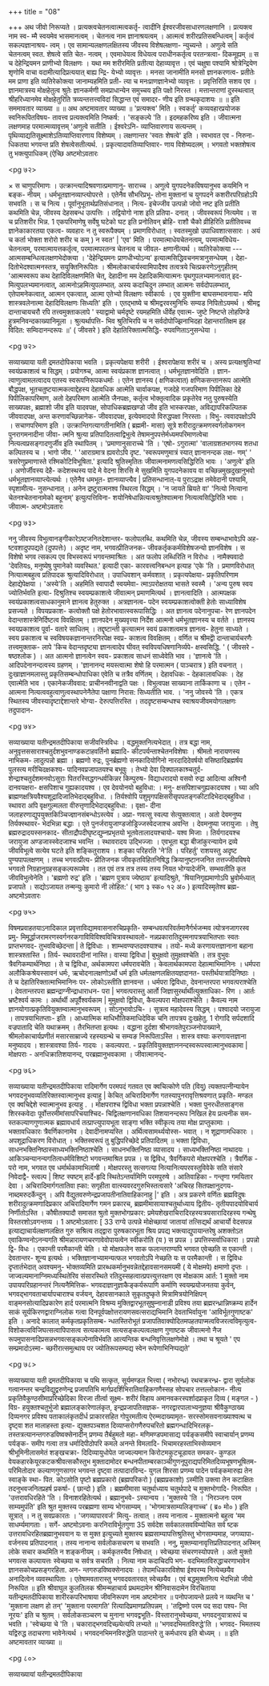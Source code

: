+++
title = "08"

+++
अथ जीवो निरूप्यते । प्रत्यक्त्वचेतनत्वात्मत्वकर्तृ- त्वादीनि ईश्वरजीवसाधारणलक्षणानि । प्रत्यक्त्व नाम स्व- म्मै स्वयमेव भासमानत्वम् । चेतनत्व नाम ज्ञानाश्रयत्वम् । आत्मत्वं शरीरप्रतिसबन्धित्वम् | कर्तृत्वं सकल्पज्ञानाश्रय- त्वम् । एव सामान्यलक्षणलक्षितस्य जीवस्य विशेषलक्षणा- न्युच्यन्ते । अणुत्वे सति चेतनत्वम् स्वत. शेषत्वे सति चेत- नत्वम् । एवमाधेयत्व विधेयत्व पराधीनकर्तृत्व परतन्त्रत्वा- दिकमूह्यम् ॥ स च देहेन्द्रियमन प्राणीभ्यो विलक्षणः । यथा मम शरीरमिति प्रतीत्या देहाव्यावृत्त । एवं चक्षुषा पश्यामि श्रोत्रेन्द्रियेण शृणोमि वाचा वदामीत्यादिप्रत्ययात् बाह्य न्द्रि- येभ्यो व्यावृत्तः । मनसा जानामीति मनसो ज्ञानकरणत्व- प्रतीतेः मम प्राणा इति व्यतिरेकोक्त्या जानाम्यहमिति प्रती- त्या च मनःप्राणज्ञानेभ्यो व्यावृत्तः । 
प्रवृत्तिरिति सशय एव । ज्ञानमात्रस्य मोक्षहेतुत्व श्रुतेः ज्ञानकर्मणी समप्राधान्येन समुच्चय इति पक्षो निरस्त । मत्तान्तराणां दुस्स्थत्वात् श्रीहरिध्यानमेव मोक्षहेतुरिति त्रय्यन्तत्तत्त्वविदां सिद्धान्त एवं समादर- णीय इति ग्रन्थकृदाशयः ॥ 
॥ इति सममावतार व्याख्या ॥ 
॥ अथ अष्टमावतार व्याख्या ॥ 
'प्रत्यक्त्व' मिति । स्वकर्तृ' कव्यवहारप्रयोजक स्वनिरूपितविषय- तावत्त्व प्रत्यक्त्वमिति निष्कर्ष: । 'सङ्कल्पे 'ति । इदमहकरिष्य इति । जीवात्मना लक्षणमाह परमात्मव्यावृत्तम् 'अणुत्वे सतीति । ईश्वरेऽनि- व्याप्तिवारणाय सत्यन्तम् । पृथिव्याद्यतिसूक्ष्माशेऽतिव्याप्तिवारणाय विशेष्यम् । लक्षणान्तर 'स्वतः शेषत्वे' इति । स्वभावत एव - निरुना- धिकतया भगवन्त प्रति शेषत्वेसतीत्यर्थ. । प्रकृत्यादावतिव्याप्तिवार- णाय विशेष्यदलम् । भगवतो भक्तशेषत्व तु भक्त्युपाधिकम् (ऐच्छि 
अष्टमोऽवतारः 


<pg ७२>

 × 
स चाणुपरिमाणः । उत्क्रान्त्यादिश्रवणात्प्रमाणानु- साराच्च । अणुत्वे युगपदनेकविषयानुभव कयमिनि न बङ्क- नीयम् । धर्मभूतज्ञानव्याप्त्योपरत्ते । एतेनैव सौभरिप्रभू- तोना मुक्तानां च युगपदने कशरीरपरिग्रहोऽपि सभवति । 
स च नित्य । पूर्वानुभूतार्थप्रतिसंधानात् । नित्य- इचेज्जीव उत्पन्नो जोवो नष्ट इति प्रतीति कथमिति चेन्न, जीवस्य देहसबन्ध उत्पत्तिः । तद्वियोगो नाश इति प्रतिपा- दनात् । जीवस्वरूपं नित्यमेव । स च प्रतिशरीर भिन्न. 1 एकपरिमाणेषु सर्वेषु घटेको घट इति प्रनोतिवन् ब्रोहि- राशौ चैको व्रीहिरिति प्रतीतिवच्च ज्ञानेकाकारतया एकत्व- व्यवहारः न तु स्वरूपैक्यम् । प्रमाणविरोधात् । स्वतस्मुखो उपाधिवशात्ससारः । अयं च कर्ता भोक्ता शरोरो शरीर च 
कम् ) न स्वत' | 'एव' मिति । परमात्माधेयचेतनत्वम्, परमात्मविधेय- चेतनत्वम्, परमात्मायत्तकर्तृत्व, परमात्मपरतन्त्र चेतनत्व च जीवल- क्षणानीत्यर्थ । व्यतिरेकोक्त्या --- आत्मसम्बन्धित्वलक्षणभेदोक्त्या । 'देहेन्द्रियमनः प्राणधीभ्योऽन्य' इत्यात्मसिद्धिवचनमत्रानुसन्धेयम् । देहा- दितोभेदश्वात्मनस्तत्र, सयुक्तिनिरूपितः । श्रीमलोकाचार्यस्वामिपादैश्व तत्वत्रये चित्प्रकरणेऽनुगृहीतम् 'आत्मस्वरूप कथ देहादिविलक्षणमिति चेत्, देहादीना मम देहादिकमित्यात्मनः पृथगुपलभ्यमानत्वात् इद- मित्युपलभ्यमानत्वात्, आत्मनोऽहमित्युपलम्भात्. अस्य कदाचिदुन लम्भात् आत्मनः सर्वदोपलम्भात्, एतेपामनेकत्वात्, आत्मन एकत्वात्, आत्मा एतेभ्यो विलक्षणः स्वीकार्यः । एव युक्तीना बाघसम्भावनाया- मपि शास्त्रवलेनात्मा देहादिविलक्षणः सिध्यति' इति । एतद्भाष्ये च श्रीमद्वरवरमुनिभिः सम्यड निपितोऽयमर्थ । श्रीमद्व दान्ताचायचरौ रपि तत्त्वमुक्ताकलापे ' स्याद्वामो चर्मदृष्टे रयमहमिति धीर्वेह एवात्म- जुष्टे निष्टप्ते लोहपिण्डे हुत्रमनिवन्दकाख्यानिमूला । श्रुत्यर्थापत्ति- भिव श्रुतिभिरपि च न सर्वदोपोज्झिनाभिदहा देहान्तरातिक्षम इह विदित: सम्विदानन्दरूपः ॥' ( जीवसरे ) इति देहातिरिक्तात्मसिद्धि- रुपवणिताऽनुसन्धेया ।

<pg ७२>

 
सव्याख्याया यती द्रमतदोपिकाया 
भवति । प्रकृत्यपेक्षया शरीरी । ईश्वरापेक्षया शरीरं च । अस्य प्रत्यक्षश्रुतिभ्यां स्वयंप्रकाशत्वं च सिद्धम् । प्रयोगश्र्च, आत्मा स्वयंप्रकाश ज्ञानत्वात् । धर्मभूतज्ञानवेदिति । ज्ञान- त्वाणुत्वामलत्वादय एतस्य स्वरूपनिरूपकधर्माः । एतेन ज्ञानस्य ( क्षणिकत्वात) क्षणिकसन्तानरूप आत्मेति बौद्धपक्ष, भूतचतुष्टयात्मकत्वाद्देहस्य देहावधिक आत्मेति चार्वाकपक्ष, गजदेहे गजपरिमाण पिपीलिका देहे पिपीलिकापरिमाण, अतो देहपरिमाण आत्मेति जैनपक्षः, कर्तृत्व भोक्तृत्वादिक प्रकृतेरेव नतु पुरुषस्येति साख्यपक्षः, ब्रह्माशो जीव इति यादवपक्ष, सोपाधिकब्रह्मखण्डो जीव इति भास्करपक्षः, अविद्यापरिकल्पितक जीववादपक्ष, अन्त करणावच्छिन्नानेक- जीववादपक्ष, इत्येवमादयो विरुद्धपक्षा निरस्ताः । विभु- त्ववादपक्षोऽपि । 
सचाणपरिमाण इति । उत्क्रान्तिगत्यागतीनामिति ( ब्रह्ममी- मासा) सूत्रे शरीरादुत्क्रमणस्वर्गलोकगमन पुनरागमनादीना जीवा- त्मनि श्रुत्या प्रतिपादितत्वाद्विभुत्वे तेषामनुपपत्तेर्मध्यमपरिमाणत्वेचा नित्यत्वप्रसङ्गादणुर्जीव इति स्थापितम् । 'प्रमाणानुसाराच्चे 'ति । 'एषो- ऽगुरात्मा' 'वालाग्रशतभागस्य शतधा कल्पितस्य च । भागो जीव. ' 'आराग्रमात्र ह्यवरोऽपि दृष्ट. 'स्वरूपमणुमात्रं स्यात् ज्ञानानन्दक लक्ष- णम्' ' त्रसरेणुप्रमाणास्ते रश्मिकोटिविभूषिता.' इत्यादि श्रुतिस्मृतितः जीवात्मनामणत्वसिद्धिरिति भावः । 'अणुत्वे' इति । अणोर्जीवस्य देहै- कदेशस्थस्य पादे मे वेदना शिरसि मे सुखमिति युगपदनेकावय वा वच्छिन्नमुखदुखानुभवो धर्मभूतज्ञानव्याप्त्येत्यर्थः । एतेनैव धमभूत- ज्ञानव्याप्त्यैव | 
प्रतिसन्धानात्-य पुराऽद्राक्ष तमेवेदानी पश्यामि, स्पृशामीत्य- नुसन्धानात् । अनेन द्रष्टुरात्मनश्व स्थिरत्व सिद्धम् । 'न जायते म्रियते वा' 'नित्यो नित्याना चेतनश्चेतनानामेको बहूनाम्' इत्युत्पत्तिविना- शयोनिषेधान्नित्यत्वश्रुतेश्वात्मना नित्यत्वसिद्धिरिति भावः । जीवात्म- 
अष्टमोऽवतारः 


<pg ७३>

 
ननु जीवस्य विभुत्वानङ्गीकारेऽष्टजनितदेशान्तर- फलोपलब्धि. कथमिति चेन्न, जीवस्य सम्बन्धाभावेऽपि अह- ष्टवशादुपपद्यते (दुपपत्तेः) । अदृष्ट नाम, भगवत्प्रीतिजनक- जीवकर्तृककर्मविशेषजन्यो ज्ञानविशेष । स विशेषो भगव त्सकल्प एव विभस्वरूपं भगवन्तमाश्रितः । अत फलोप लब्धिरिति न विरोधः । 
नामैक्यवादो 'देवतियs, मनुष्येषु पुमानेको व्यवस्थित.' इत्यादी एका- कारवत्त्वनिबन्धन इत्याह 'एके 'ति । प्रमाणविरोधात् नित्यात्मबहुत्व प्रतिपादक श्रुत्यादिविरोधात् । उपाधिवशान् कर्मवशात् । प्रकृत्यपेक्षया- प्रकृतिपरिणाम देहाद्येपेक्षया । 'अस्ये'ति । अहमिति स्वापादौ स्वयमेवा- त्माऽपरोक्षतया भासते स्वस्मै । 'अन्य पुरुष स्वय ज्योतिर्भवति इत्या- दिश्रुतिश्च स्वयम्प्रकाशत्वे जीवात्मन् प्रमाणमित्यर्थ । ज्ञानत्वादिति । आत्मपक्षक स्वयंप्रकाशत्वसाधकानुमाने ज्ञानत्व हेतुरुक्त । अत्रज्ञानत्व- पदेन स्वयम्प्रकाशत्वोक्ती हेतोः साध्याविशेष प्रसज्यते । विपयप्रकाश- कत्वोक्तौ पक्षे हेतोरभावात्स्वरूपासिद्धिः । अत ज्ञानत्व पदेनानुपचा- रेण ज्ञानपदेन वेदान्तशास्त्रेनिर्दिष्टत्व विवक्षितम् । ज्ञानपदेन मुख्यवृत्त्या निर्देश आत्मनो धर्मभूतज्ञानस्य च वर्तते । ज्ञानस्य स्वयप्रकाशत्व पूर्वा- वतारे साधितम् । तद्दृष्टान्ती कृत्यात्मन स्वयं प्रकाशत्वमत्र ज्ञानत्व- हेतुना साध्यते । स्वय प्रकाशत्व च स्वविषयकज्ञानान्तरनिरपेक्ष स्वप्र- काशत्व विवक्षितम् । वर्णित च श्रीमद्वेो दान्ताचार्यचरणैः तत्त्वमुक्ताक- लापे 'किच वेदान्तदृष्ट्या ज्ञानत्वादेप घीवत् स्वविपयधिषणानिर्व्यपे- क्षस्वसिद्धि. ' ( जीवसरे - षष्ठश्लोक ) । अत आत्मनो ज्ञानत्वेन स्वय- प्रकाशत्व साधनं साध्वेवेति भाव । 'ज्ञानत्वे 'ति । आदिपदेनानन्दत्वस्य ग्रहणम् । 'ज्ञानानन्द मयस्त्वात्मा शेषो हि परमात्मन ( पाञ्चरात्र ) इति वचनात् । दुःखाज्ञानमलास्तु प्रकृतिसम्बन्धोपाधिका एवेति च तत्रैव वर्णितम् । देहावधिकः - देहकालावधिकः । देह एवात्मेति भाव । एकानेकजीववाद: प्राचीननवीनाद्वति पक्षः । विभुत्वपक्ष साख्याना तार्किकाणा च । एतेन - आत्मना नित्यत्ववहुत्वाणुत्वस्थापनेनैतेपा पक्षाणा निरास: सिध्यतीति भाव. । 
'ननु जोवस्ये 'ति । एकत्र स्थितस्य जीवस्यादृष्टाद्देशान्तरे भोग्या- देरुत्पत्तिरस्ति । तददृष्टसम्बन्धश्च स्वाश्रयजीवमयोगलक्षणः तदुपादान- 


<pg ७४>

 
सव्याख्याया यतीन्द्रमतदीपिकाया 
सजीवस्त्रिविधः । वद्धमुक्तनित्यभेदात् । तत्र बद्धा नाम, अनुवृत्तससाराश्चतुर्दशभुवनाण्डकटाहवर्तिनो ब्रह्मादि- कीटपर्यन्ताश्चेतनविशेषाः । श्रीमतो नारायणस्य नाभिकम- लादुत्पन्नो ब्रह्मा । ब्रह्मणो रुद्रः, पुनर्ब्रह्मणो सनकादियोगिनो नारदादिदेवर्षयो वसिष्ठादिब्रह्मर्षय पुलस्त्य मरीचिदक्षकश्य- पादिनवप्रजापतयश्च बभूवुः । तेभ्यो देवा दिक्पालकाश्र्चतुर्द- शेन्द्राश्चतुर्दशमनवोऽसुराः पितरस्सिद्धगन्धर्वकिन्नर किम्पुरुष- विद्याधरादयो वसवो रुद्रा आदित्या अश्विनौ दानवयक्षरा- क्षसपिशाच गुह्यकादयश्व । एव देवयोनयो बहुविधा: । मनु- क्षसपिशाचगुह्यकादयश्व 
। घ्या अपि ब्राह्मणक्षत्रियवैश्यशूद्रादिजातिभेदाद्बहुविधा. । तिर्यश्वोपि पशुमृगपक्षिसरीसृपपतङ्गकीटादिभेदाद्बहुविधा । स्थावरा अपि वृक्षगुल्मलता वीरुत्तृणादिभेदाद्बहुविधा: । वृक्षा- दीना जलाहरणाद्युपयुक्तकिञ्चिज्ज्ञानसंबन्धोऽस्त्येव । अप्रा- णवत्सु स्वल्पा सेत्युक्तत्वात् । अतो देवमनुष्य तिर्यक्स्थावर- भेदभिन्ना बद्धाः । एते पुनर्जरायुजाण्डजोड्रिज्जस्वेदजाश्च अवन्ति । देवमनुष्या जरायुजाः । तेषु ब्रह्मरुद्रादयस्सनकाद- सीताद्रौपदीघृष्टद्युम्नप्रभृतयो भूतवेतालादयश्चायो- 
यश्व 
मिजाः । तिर्यगादयश्च जरायुजा अण्डजास्स्वेदजाश्च भवन्ति । स्थावरादय उद्भिज्जाः । एवभूता बद्धा बीजांकुरन्यायेन 
द्रव्ये जीवविभूत्वे सत्येव घटते इति शङ्कितुराशय । शङ्का परिहरति 'ने'ति । परिहर्तु' राशयस्तु अदृष्ट पुण्यपापलक्षणम् । तच्च भगवत्प्रीत्य- प्रीतिजनक जीवकृतविहितनिषिद्ध क्रियानुष्टानजनित तत्तज्जीवविषये भगवतो निग्रहानुग्रहसङ्कल्परूपमेव । तत एवं तत्र तत्र तस्य तस्य नियत भोग्यादेर्जनि. सम्भवतीति कृत जीवविभुत्वेनेति । 
'ब्रह्मणो रुद्र' इति । 'ब्रह्मण पुत्राय ज्येष्ठाय' इत्यादिश्रुते, 'षियानिगृह्यमाणोऽपि भ्रुवोर्मध्यात् प्रजापते । सद्योऽजायत तन्मन्युः कुमारो नी लोहित:' ( भाग ३ स्क० १२ अ० ) इत्यादिस्मृतेश्व ब्रह्म- 
अष्टमोऽवतारः 


<pg ७५>

 
विषमप्रवाहतयाऽनादिकाल प्रवृत्ताविद्यामवासनारुचिप्रकृति- सम्बन्धवत्परिवर्तमानैर्गर्भजन्मव त्योत्रनजागरस्व प्रमु- 
मिमूर्द्धाजरामरणस्वर्गनरकगाविविविश्वविचित्रावस्थावलो- नन्नप्रकारातिदुस्मनापत्रयाभितप्ताः स्वतः प्राप्तभगवद- 
तुभवविच्छेदन्ता | 
ते द्विविधाः । शाम्भवण्यप्तदवश्याश्च । तयो- मध्ये करणायत्तज्ञानाना बहाना शास्त्रश्तास्ति । तिर्य- स्थावरादीनां नास्ति। वास्या द्विविधा | बुभुक्षवो तुमुक्षवश्चेति । तत्र वुभुवः त्रैवगिकम्पार्थनिष्ठा । ते च द्विविधा, अर्थकामपरा धर्मपरावचेति । केवलार्थकामपरा देहात्माभिमानिनः । धर्मपरा अलौकिकश्रेयस्सावनं धर्मः, ऋचोदनालक्षणोऽर्थो धर्म इति धर्मलक्षणलक्षितयज्ञदानत- पस्तीर्थयात्रादिनिष्ठाः । ते च देहातिरिक्तात्माभिमानिनः पर- लोकोऽस्तीति ज्ञानवन्त । धर्मपरा द्विविधाः, देवनान्तरपरा भगवत्पराश्चेति । देवतान्तरपरा ब्रह्मन्द्राग्नीन्द्राधाराधन- परा | भगवत्परास्तु आर्तो जिज्ञासुरर्थार्थीत्युक्ताधिका- रिण । आर्तः भ्रष्टैश्वर्य कामः । अर्थार्थी अपूर्वैश्वर्यकाम | मुमुक्षवो द्विविधा, कैवल्यपरा मोक्षपराश्चेति । कैवल्य नाम ज्ञानयोगात्प्रकृतिवियुक्तम्वात्मानुभवरूपम् । सोऽनुभावोऽचि- 
। 
सुत्रत्व महादेवस्य सिद्धम् । पश्वादयो जरायुजा । तापत्रयाभितप्ताः- इति । आध्यात्मिक माधिभौतिकमाधिदेविक चनि तापत्रय दुःखहेतु. 1 रोगादि सर्पदशादि वज्रपातादि चेति यथाक्रमम् । तैरभितप्ता इत्यथः । वद्धाना दुर्दशा श्रीभागवतेपुरञ्जनोपाख्याने, श्रीमलोकाचार्यप्रणीतं मसारसाम्राज्ये रहस्यग्रन्थे च सम्यङ निरूपिताऽस्ति । 
शास्त्र वश्याः करणायत्तज्ञाना मनुष्यादय । शास्त्रावश्या तिर्य- गादयः । कवल्यपरा. - प्रकृतिवियुक्तज्ञाननन्दस्वरूपस्वात्मानुभवकामा | मोक्षपराः - अनधिक्रातिशयानन्द, परब्रह्मानुभवकामा । जीवात्मानन्द- 


<pg ७६>

 सव्याख्याया यतीन्द्रमतदीपिकाया 
रादिमार्गेण परमपदं गतवत एव क्वचित्कोणे पति (वियु) त्यक्तपत्नीन्यायेन भगवदनुभवव्यतिरिक्तस्वात्मानुभव इत्याहु | केचित् अचिरादिमार्गेण गतस्यापुनरावृत्तिश्रवणात् प्रकृति- मण्डल एव क्वचिद्देशे स्वात्मानुभव इत्याहु . । 
मोक्षपराश्च द्विविधा भक्ता प्रपन्नाश्चेति । भक्ता पुनरधीतसाङ्गस शिरस्कवेदाः पूर्वोत्तरमीमांसापरिचयाश्चिद- चिद्विलक्षणानवधिका तिशयानन्दरूप निखिल हेय प्रत्यनीक सम- स्तकल्याणगुणात्मक ब्रह्मावधार्य तत्प्राप्त्युपायभूता साङ्गा भक्ति स्वीकृत्य तया मोक्ष प्राप्तुकामाः । भक्तावधिकारः त्रैवर्णिकानामेव । देवादीनामप्यस्ति । अर्थित्वसामर्थ्ययोस्स- भवात् । न शूद्राणामधिकारः । अपशूद्राधिकरण विरोधात् । भक्तिस्वरूपं तु बुद्धिपरिच्छेदे प्रतिपादितम् ॥ भक्ता द्विविधाः, साधनभक्तिनिष्ठास्साध्यभक्तिनिष्ठाश्चेति । साधनभक्तिनिष्ठा व्यासादय । साध्यभक्तिनिष्ठा नाथादयः । 
आकिञ्चन्यानन्यगतित्वधर्मविशिष्टो भगवन्तमाश्रित प्रपन्न । स द्विविध, त्रैवर्गिकपरो मोक्षपरश्चेति । त्रैवर्गिक - परो नाम, भगवत एव धर्मार्थकामाभिलाषी । मोक्षपरस्तु सत्सगत्या नित्यानित्यपरवस्तुविवेके सति संसारे निवेदाद्वै- 
स्त्वल्प | शिष्ट स्पष्टम् हार्दे-हृदि स्थितेऽन्तर्यामिणि परमपुरुषे । आतिवाहिका - गन्तृणा गमयितार देवा । अचिरादिमार्गगतातिवा ह्का: सगृहीता वात्स्यवरदगुरुभिस्तत्वसारे 'अचिरह सितपक्षानुदगय- नाब्दमरुदर्केन्दुन् । अपि वैद्युतवरुणेन्द्रप्रजापतीनातिवाहिकानाहु |' इति । अत्र प्रकरणे वर्णितः ब्रह्मविदुषः शरीरादुत्क्रमणादिप्रकार अचिरादिमार्गेण गमन प्रकारच, ब्रह्ममीमासायाश्चतुर्थाध्याय द्वितीय- तृतीयपादयोविचार्य निर्णीतोऽस्ति । कौषीतक्यादौ समासत श्रुतो मुक्तभोगप्रकार: प्रमेयशेखराचिरादिरहस्यत्रयसारादिरहस्य गन्थेषु विस्तरशोऽवगन्तव्य । 
1 
अष्टमोऽवतारः 
[ 33 
राग्ये उत्पन्ने मोक्षेच्छायां जातायां तत्सिद्यर्थं आचार्यो वेदसपन्न इत्याद्याचार्यलक्षणलक्षित गुरु सश्रित्य तद्द्वारा पुरुषकारभूता श्रिय प्रपद्य भक्त्याद्युपायान्तरेषु अशक्तोऽत एवाकिण्वनोऽनन्यगति श्रीमन्नारायणचरणावेवोपायत्वेन स्वीकरोति (य ) स प्रपन्न । प्रपत्तिस्सर्वाधिकारा । प्रपन्नो द्वि- विधः । एकान्ती परमैकान्ती चेति । यो मोक्षफलेन साक फलान्तराण्यपि भगवत एवेच्छति स एकान्ती । देवतान्तर- शून्य इत्यर्थः । भक्तिज्ञानाभ्यामन्यत्फल भगवतोऽपि नेच्छति यः स परमैकान्ती । स द्विविधः दृप्तार्तभेदात् अवश्यमनु- भोक्तव्यमिति प्रारब्धकर्मानुभवन्नेतद्देहावसानसमयमी ( ये मोक्षमपे) क्षमाणो दृप्तः । जाज्वल्यमानाग्निमध्यस्थितेरिव संसारस्थिते रतिदुस्सहत्वात्प्रपत्त्युत्तरक्षण एव मोक्षकाम 
आर्त: 1 
मुक्तो नाम उपायपरिग्रहानन्तरं नित्यनैमित्तिक- भगवदाज्ञानुज्ञाकैङ्कर्यरूपाणि कर्माणि स्वयम्प्रयोजनतया कुर्वन्, भगवद्भागवताचार्यापचाराश्च वर्जयन्, देहावसानकाले सुकृतदुष्कृते मित्रामित्रयोनिक्षिपन् वाङ्मनसोत्यादिप्रकारेण हार्द परमात्मनि विश्रम्य मुक्तिद्वारभूतसुषुम्नानाडी प्रविश्य तया ब्रह्मरन्ध्रान्निष्क्रम्य हार्देन साकं सूर्यकिरणद्वाराग्निलोक गत्वा दिनपूर्वपक्षोत्तरायणसवत्सराद्यभिमानि देवताभिर्वायुना 
'आविर्भूतगुणाष्टक' इति । अनादे कालात् कर्मकृतप्रकृतिसम्ब- न्धतस्तिरोभूतं प्रजापतिवाक्योदितमपहतपाप्मत्वविजरत्वविमृत्युत्व- विशोकत्वविजिघत्सत्वापिपासत्व सत्यकामत्व सत्यसङ्कल्पत्वलक्षण गुणाष्टक जीवात्मनो नैज रूपमुपासनादिप्रसन्नभगवत्सङ्कल्पेनाविर्भवति आत्यन्तिक बन्धनिवृत्तिलक्षणेमोक्षे । तथा च श्रूयते ' एप सम्प्रमादोऽस्मा- च्छरीरात्समुत्थाय पर ज्योतिरूपसम्पद्य स्वेन रूपेणाभिनिप्पद्यते' 


<pg ७८>

 
सव्याख्याया यती द्रमतदीपिकाया 
च पथि सत्कृत, सूर्यमण्डल भित्त्वा ( नभोरन्ध्र) रथचक्ररन्ध्र- द्वारा सूर्यलोक गत्वानन्तर चन्द्रविद्युद्वरुणेन्द्र प्रजापतिभि मार्गप्रदर्शिभिरातिवाहिकगणैस्सह सोपचार तत्तल्लोकान- नीत्य प्रकृतिवैकुण्ठसीमाप्ररिच्छेदिका विरजा तीर्त्वा सूक्ष्म- शरीरं विहाय अमानवकरस्पर्शादप्राकृत दिव्य ( मङ्गल - ) विग्र- हयुक्तश्चतुर्भुजो ब्रह्मालङ्कारेणालंकृत, इन्द्रप्रजापतिसज्ञक- नगरद्वारपालाभ्यनुज्ञया श्रीवैकुण्ठाख्य दिव्यनगर प्रविश्य पताकालंकृतदीर्ध प्राकारसहित गोपुरमतीत्य ऐरम्मदाख्यामृत- सरस्सोमसवनाख्याश्वत्थ च दृष्ट्वा शत मालाहस्ता इत्या- द्युक्तपञ्चशत दिव्याप्सरोगणैरुपचरितो ब्रह्मगन्धादिभिरलकृ- तस्तत्रत्यानन्तगरुडविष्वक्सेनादीन् प्रणम्य तैर्बहुमतो महा- मणिमण्डपमासाद्य पर्यङ्कसमीपे स्वाचार्यान् प्रणम्य पर्यङ्क- समीप गत्वा तत्र धर्मादिपीठोपरि कमले अनन्ते विमलादि- भिचामरहस्ताभिस्सेव्यमान श्रीभूमिनीलासमेतं शङ्खचक्रा- दिदिव्यायुधोपेत जाज्वल्यमान किरोटमकुटचूडावत समकर- कुण्डल वेयकहारकेयूरकटकश्रीवत्सकौस्तुभ मुक्तादामोदर बन्धनपीताम्बरकाञ्चीगुणनूपुराद्यपरिमितदिव्यभूषणभूषितम- परिमितोदार कल्याणगुणसागर भगवन्त दृष्ट्वा तत्पादारविन्द- युगल शिरसा प्रणम्य पादेन पर्यङ्कमारुह्य तेन स्वाङ्के स्था- पित. कोऽसोति पृष्टो ब्रह्मप्रकारो (ब्रह्मपरिकरो ) (ब्रह्मप्रकाशो) ऽस्मीति उक्त्वा तेन कटाक्षितः तदनुभवजनितप्रहर्ष प्रकर्षा- 
( छान्दो ) इति । ब्रह्ममीमासा चतुर्थाध्याय चतुर्थपादे च मुक्तभोगादि- निरूपित । 'उत्तरावधिरहिते 'ति । विनाशरहितेत्यर्थ । ब्रह्मानुभवे- ऽस्यान्वय । 'मुक्तस्ये 'ति । 'निरञ्जनः परम साम्यमुपंति' इति श्रुत मुक्तस्य परब्रह्मणा साम्य भोगसाम्यम् । 'भोगमात्रसाम्यलिङ्गाच्च' ( ब्र० मो० ) इति सूत्रात् । न तु सवप्रकारतः । 'जगव्यापारवर्ज' मित्यु- तत्वात् । तस्य नानात्व - मुक्तात्मनो बहुत्व 'मम साधर्म्यमागताः । सर्गे- 
अष्टमोऽवनाः 
करनिराविर्भूतगुणा 
35 
सर्वदेश सर्वकालसवविम्योचित सर्व ष्टक उत्तरावधिरहितब्रह्मानुभववान यः स मुक्त इत्युच्यते मुक्तस्य ब्रह्मसाम्यापत्तिश्रुतिस्तु भोगसाम्यमाह, जगव्यापा- वर्जनस्य प्रतिपादनात् । तस्य नानान्व सर्वलोकसचरण च सभवति । 
ननु, मुक्तम्यानावृत्तिप्रतिपादनात् अस्मिन् लोके सचार कथमिति न शङ्कनीयम् । कर्मकृतस्यैव निषेधात् । स्वेच्छया संचरणस्योपपत्ते । अतो मुक्तो भगवत्स कल्पायत्तः स्वेच्छया च सर्वत्र सचरति । नित्या नाम कदाचिदपि भग- वदभिमतविरुद्धाचरणाभावेन ज्ञानसकोचप्रसङ्गरहिता. अन- न्तगरुडविष्वक्सेनादयः । तेपामधिकारविशेषा ईश्वरम्य नित्येच्छयैव अनादित्वेन व्यवस्थापिताः । एतेषामवतारास्तु भगवदवतारवत् स्वेच्छयैव । एवं बद्धमुक्तनित्य भेदभिन्नो जीवो निरूपित ॥ 
इति श्रीवाघुल कुलतिलक श्रीमन्महाचार्य प्रथमदामेन श्रीनिवासदामेन विरचिताया यतीन्द्रमतदीपिकाया शारीरकपरिभाषाया जीवनिरूपण नाम 
अष्टमोनार ॥ 
पनोपजायन्ते प्रलये न व्यथन्ति च ' 'मुक्ताना लक्षण हो तन्' 'मुक्ताना परमागति' रित्यादिप्रमाणप्रतिपन्नम् । 'तद्विष्णो परम पद सदा पश्य- न्ति नूरयः' इति च श्रुतम् । सर्वलोकसञ्चरण च मुनाना भगवद्वभूति- विस्तारानुभवेच्छया, भगवदनुयात्रारूपं च भवति । 'स्वेच्छया चे 'ति । चकाराद्भगवदिच्छ्येत्यपि लभ्यते ॥ 'भगवदभिमतविरुद्धे'ति । भगवद- भिमतस्य यद्विरुद्ध तदाचरणा भावेनेत्यर्थ । भगवदनभिमनविरुद्धेति पाठान्तरे तु कर्मधारय इति बोध्यम् । 
॥ इति अष्टमावतार व्याख्या ॥ 


<pg ८०>

 
सव्याख्यायां यतीन्द्रमतदीपिकाया 
